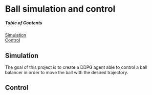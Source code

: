# Ball simulation and control
##### Table of Contents

[Simulation](#Simulation)  
[Control](#Control)

## Simulation

The goal of this project is to create a DDPG agent able to control a ball balancer in order to move the ball with the desired trajectory.


## Control
